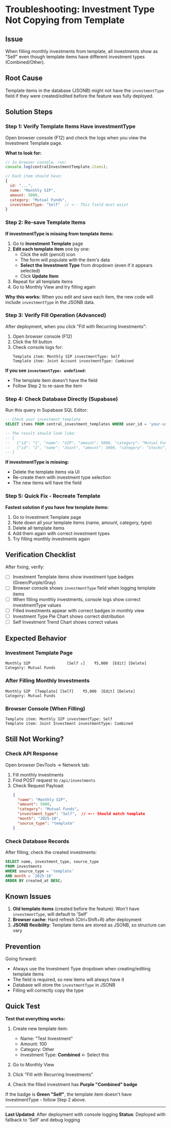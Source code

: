 # Troubleshooting: Investment Type Not Copying from Template

## Issue
When filling monthly investments from template, all investments show as "Self" even though template items have different investment types (Combined/Other).

## Root Cause
Template items in the database (JSONB) might not have the `investmentType` field if they were created/edited before the feature was fully deployed.

## Solution Steps

### Step 1: Verify Template Items Have investmentType
Open browser console (F12) and check the logs when you view the Investment Template page.

**What to look for:**
```javascript
// In browser console, run:
console.log(centralInvestmentTemplate.items);

// Each item should have:
{
  id: "...",
  name: "Monthly SIP",
  amount: 5000,
  category: "Mutual Funds",
  investmentType: "Self"  // <-- This field must exist
}
```

### Step 2: Re-save Template Items

**If investmentType is missing from template items:**

1. Go to **Investment Template** page
2. **Edit each template item** one by one:
   - Click the edit (pencil) icon
   - The form will populate with the item's data
   - **Select the Investment Type** from dropdown (even if it appears selected)
   - Click **Update Item**
3. Repeat for all template items
4. Go to Monthly View and try filling again

**Why this works:** When you edit and save each item, the new code will include `investmentType` in the JSONB data.

### Step 3: Verify Fill Operation (Advanced)

After deployment, when you click "Fill with Recurring Investments":

1. Open browser console (F12)
2. Click the fill button
3. Check console logs for:
   ```
   Template item: Monthly SIP investmentType: Self
   Template item: Joint Account investmentType: Combined
   ```

**If you see `investmentType: undefined`:**
- The template item doesn't have the field
- Follow Step 2 to re-save the item

### Step 4: Check Database Directly (Supabase)

Run this query in Supabase SQL Editor:

```sql
-- Check your investment template
SELECT items FROM central_investment_templates WHERE user_id = 'your-user-id';

-- The result should look like:
-- [
--   {"id": "1", "name": "SIP", "amount": 5000, "category": "Mutual Funds", "investmentType": "Self"},
--   {"id": "2", "name": "Joint", "amount": 3000, "category": "Stocks", "investmentType": "Combined"}
-- ]
```

**If investmentType is missing:**
- Delete the template items via UI
- Re-create them with investment type selection
- The new items will have the field

### Step 5: Quick Fix - Recreate Template

**Fastest solution if you have few template items:**

1. Go to Investment Template page
2. Note down all your template items (name, amount, category, type)
3. Delete all template items
4. Add them again with correct investment types
5. Try filling monthly investments again

## Verification Checklist

After fixing, verify:

- [ ] Investment Template items show investment type badges (Green/Purple/Gray)
- [ ] Browser console shows `investmentType` field when logging template items
- [ ] When filling monthly investments, console logs show correct investmentType values
- [ ] Filled investments appear with correct badges in monthly view
- [ ] Investment Type Pie Chart shows correct distribution
- [ ] Self Investment Trend Chart shows correct values

## Expected Behavior

### Investment Template Page
```
Monthly SIP                [Self ↓]    ₹5,000  [Edit] [Delete]
Category: Mutual Funds
```

### After Filling Monthly Investments
```
Monthly SIP  [Template] [Self]    ₹5,000  [Edit] [Delete]
Category: Mutual Funds
```

### Browser Console (When Filling)
```
Template item: Monthly SIP investmentType: Self
Template item: Joint Investment investmentType: Combined
```

## Still Not Working?

### Check API Response
Open browser DevTools → Network tab:

1. Fill monthly investments
2. Find POST request to `/api/investments`
3. Check Request Payload:
   ```json
   {
     "name": "Monthly SIP",
     "amount": 5000,
     "category": "Mutual Funds",
     "investment_type": "Self",  // <-- Should match template
     "month": "2025-10",
     "source_type": "template"
   }
   ```

### Check Database Records
After filling, check the created investments:

```sql
SELECT name, investment_type, source_type
FROM investments
WHERE source_type = 'template'
AND month = '2025-10'
ORDER BY created_at DESC;
```

## Known Issues

1. **Old template items** (created before the feature): Won't have `investmentType`, will default to 'Self'
2. **Browser cache**: Hard refresh (Ctrl+Shift+R) after deployment
3. **JSONB flexibility**: Template items are stored as JSONB, so structure can vary

## Prevention

Going forward:
- Always use the Investment Type dropdown when creating/editing template items
- The field is required, so new items will always have it
- Database will store the `investmentType` in JSONB
- Filling will correctly copy the type

## Quick Test

**Test that everything works:**

1. Create new template item:
   - Name: "Test Investment"
   - Amount: 100
   - Category: Other
   - Investment Type: **Combined** ← Select this

2. Go to Monthly View
3. Click "Fill with Recurring Investments"
4. Check the filled investment has **Purple "Combined" badge**

If the badge is **Green "Self"**, the template item doesn't have investmentType - follow Step 2 above.

---

**Last Updated**: After deployment with console logging
**Status**: Deployed with fallback to 'Self' and debug logging
